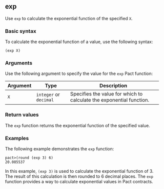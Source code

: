 ## exp
Use `exp` to calculate the exponential function of the specified `X`.

### Basic syntax

To calculate the exponential function of a value, use the following syntax:

`(exp X)`

### Arguments

Use the following argument to specify the value for the `exp` Pact function:

| Argument | Type             | Description                                 |
|----------|------------------|---------------------------------------------|
| `X`        | `integer` or `decimal`| Specifies the value for which to calculate the exponential function. |

### Return values

The `exp` function returns the exponential function of the specified value.

### Examples

The following example demonstrates the `exp` function:

```pact
pact>(round (exp 3) 6)
20.085537
```

In this example, `(exp 3)` is used to calculate the exponential function of 3. The result of this calculation is then rounded to 6 decimal places. The `exp` function provides a way to calculate exponential values in Pact contracts.
